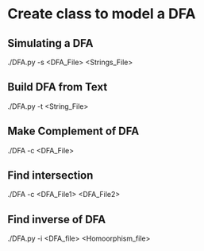 # Create class to model a DFA
## Simulating a DFA
./DFA.py -s <DFA_File> <Strings_File>
## Build DFA from Text 
./DFA.py -t <String_File>
## Make Complement of DFA
./DFA -c <DFA_File>
## Find intersection 
./DFA -c <DFA_File1> <DFA_File2>
## Find inverse of DFA 
./DFA.py -i <DFA_file> <Homoorphism_file>
